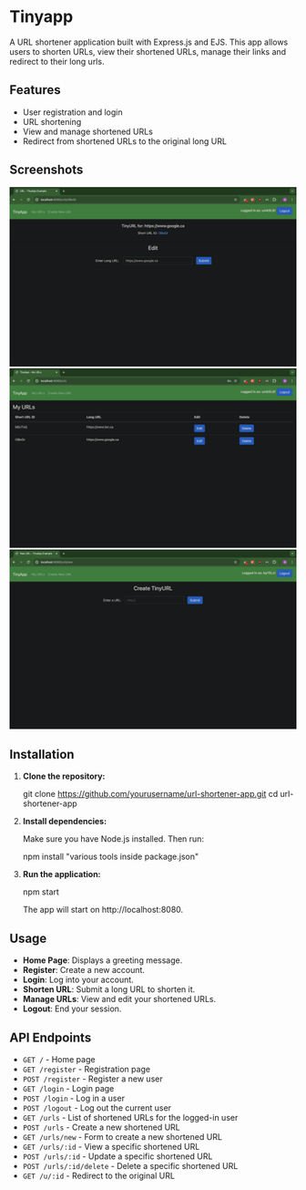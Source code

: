 # Tinyapp

A URL shortener application built with Express.js and EJS. This app allows users to shorten URLs, view their shortened URLs, manage their links and redirect to their long urls.

## Features

- User registration and login
- URL shortening
- View and manage shortened URLs
- Redirect from shortened URLs to the original long URL

## Screenshots

!["Screenshot of URLs ID page"](https://github.com/xtremeyou/tinyapp/blob/main/docs/urls-id%20page.png?raw=true)
!["Screenshot of URLs Index page"](https://github.com/xtremeyou/tinyapp/blob/main/docs/urls-index%20page.png?raw=true)
!["Screenshot of URLs New page"](https://github.com/xtremeyou/tinyapp/blob/main/docs/urls-new%20page.png?raw=true)

## Installation

1. **Clone the repository:**

   git clone https://github.com/yourusername/url-shortener-app.git
   cd url-shortener-app

2. **Install dependencies:**

   Make sure you have Node.js installed. Then run:

   npm install "various tools inside package.json"

3. **Run the application:**

   npm start

   The app will start on http://localhost:8080.

## Usage

- **Home Page**: Displays a greeting message.
- **Register**: Create a new account.
- **Login**: Log into your account.
- **Shorten URL**: Submit a long URL to shorten it.
- **Manage URLs**: View and edit your shortened URLs.
- **Logout**: End your session.

## API Endpoints

- `GET /` - Home page
- `GET /register` - Registration page
- `POST /register` - Register a new user
- `GET /login` - Login page
- `POST /login` - Log in a user
- `POST /logout` - Log out the current user
- `GET /urls` - List of shortened URLs for the logged-in user
- `POST /urls` - Create a new shortened URL
- `GET /urls/new` - Form to create a new shortened URL
- `GET /urls/:id` - View a specific shortened URL
- `POST /urls/:id` - Update a specific shortened URL
- `POST /urls/:id/delete` - Delete a specific shortened URL
- `GET /u/:id` - Redirect to the original URL
